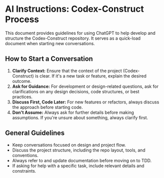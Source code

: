 
# AI Instructions: Codex-Construct Process

This document provides guidelines for using ChatGPT to help develop and structure the Codex-Construct repository. It serves as a quick-load document when starting new conversations.

## How to Start a Conversation

1. **Clarify Context:** Ensure that the context of the project (Codex-Construct) is clear. If it's a new task or feature, explain the desired outcome.
2. **Ask for Guidance:** For development or design-related questions, ask for clarifications on any design decisions, code structures, or best practices.
3. **Discuss First, Code Later:** For new features or refactors, always discuss the approach before starting code. 
4. **Don't Assume:** Always ask for further details before making assumptions. If you're unsure about something, always clarify first.

## General Guidelines

- Keep conversations focused on design and project flow.
- Discuss the project structure, including the repo layout, tools, and conventions.
- Always refer to and update documentation before moving on to TDD.
- If asking for help with a specific task, include relevant details and constraints.
